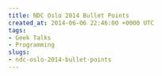 ```yaml
---
title: NDC Oslo 2014 Bullet Points
created_at: 2014-06-06 22:46:00 +0000 UTC
tags:
- Geek Talks
- Programming
slugs:
- ndc-oslo-2014-bullet-points
---
```

